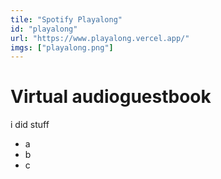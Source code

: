 ```yaml
---
tile: "Spotify Playalong"
id: "playalong"
url: "https://www.playalong.vercel.app/"
imgs: ["playalong.png"]
---
```


# Virtual audioguestbook

i did stuff

- a
- b
- c
